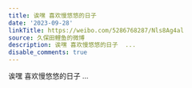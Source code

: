 ```yaml
---
title: 诶嘿 喜欢慢悠悠的日子
date: '2023-09-28'
linkTitle: https://weibo.com/5286768287/Nls8Ag4al
source: 久保田鲤鱼的微博
description: 诶嘿 喜欢慢悠悠的日子  ...
disable_comments: true
---
```

诶嘿 喜欢慢悠悠的日子  ...
